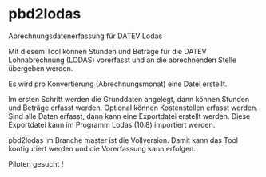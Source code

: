 # pbd2lodas
Abrechnungsdatenerfassung für DATEV Lodas

Mit diesem Tool können Stunden und Beträge für die DATEV Lohnabrechnung (LODAS) vorerfasst und an die abrechnenden Stelle übergeben werden.

Es wird pro Konvertierung (Abrechnungsmonat) eine Datei erstellt. 

Im ersten Schritt werden die Grunddaten angelegt, dann können Stunden und Beträge erfasst werden. Optional können Kostenstellen erfasst werden. Sind alle Daten erfasst, dann kann eine Exportdatei erstellt werden. Diese Exportdatei kann im Programm Lodas (10.8) importiert werden. 

pbd2lodas im Branche master ist die Vollversion. Damit kann das Tool konfiguriert werden und die Vorerfassung kann erfolgen. 

Piloten gesucht !
